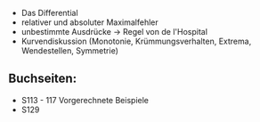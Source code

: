 - Das Differential
- relativer und absoluter Maximalfehler
- unbestimmte Ausdrücke $\rightarrow$ Regel von de l'Hospital
- Kurvendiskussion (Monotonie, Krümmungsverhalten, Extrema, Wendestellen, Symmetrie)

## Buchseiten:
- S113 - 117 Vorgerechnete Beispiele
- S129